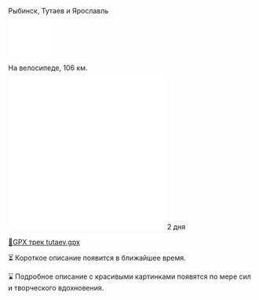 
<link rel="stylesheet" href="../assets-custom/css/style-markdown.css">
<div class="cover-container" style="background-image: url('tutaev-1600.jpg');">
	<div class="cover-text">
		<div class="cover-title">
            Рыбинск, Тутаев и Ярославль
        </div>
		<div class="cover-description">
			<div class="packages-location">
                <img loading="lazy" src="../assets-custom/icon-bike.png" alt="" class="cover-icon">
                <div class="h4-default regular">На велосипеде, 106 км.</div>
            </div>
            <div>
                <img class="cover-icon" loading="lazy" src="../assets-custom/icon-time.png" alt=""  />
                <span>2 дня</span>
            </div>
		</div>
	</div>
</div>

<div id="map"></div>

[📍GPX трек tutaev.gpx](tutaev.gpx)


⏳ Короткое описание появится в ближайшее время.

⌛ Подробное описание с красивыми картинками появятся по мере сил и творческого вдохновения.


<link href="https://api.mapbox.com/mapbox-gl-js/v3.10.0/mapbox-gl.css" rel="stylesheet">
<script src="https://api.mapbox.com/mapbox-gl-js/v3.10.0/mapbox-gl.js"></script>
<script src="https://cdn.jsdelivr.net/npm/js-yaml@4.1.0/dist/js-yaml.min.js"></script>
<script src="../assets-custom/js/cozy-journey.js"></script>
<script>architectMap({tracks: [{path: 'tutaev.gpx'}], points: 'points.yaml'});</script>